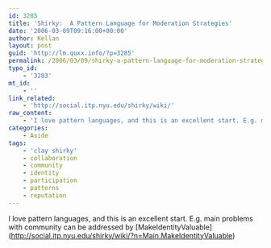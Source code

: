 ```yaml
---
id: 3285
title: 'Shirky:  A Pattern Language for Moderation Strategies'
date: '2006-03-09T09:16:00+00:00'
author: Kellan
layout: post
guid: 'http://lm.quxx.info/?p=3285'
permalink: /2006/03/09/shirky-a-pattern-language-for-moderation-strategies/
typo_id:
    - '3283'
mt_id:
    - ''
link_related:
    - 'http://social.itp.nyu.edu/shirky/wiki/'
raw_content:
    - 'I love pattern languages, and this is an excellent start. E.g. main problems with community can be addressed by [MakeIdentityValuable](http://social.itp.nyu.edu/shirky/wiki/?n=Main.MakeIdentityValuable)'
categories:
    - Aside
tags:
    - 'clay shirky'
    - collaboration
    - community
    - identity
    - participation
    - patterns
    - reputation
---
```


I love pattern languages, and this is an excellent start. E.g. main problems with community can be addressed by \[MakeIdentityValuable\](http://social.itp.nyu.edu/shirky/wiki/?n=Main.MakeIdentityValuable)